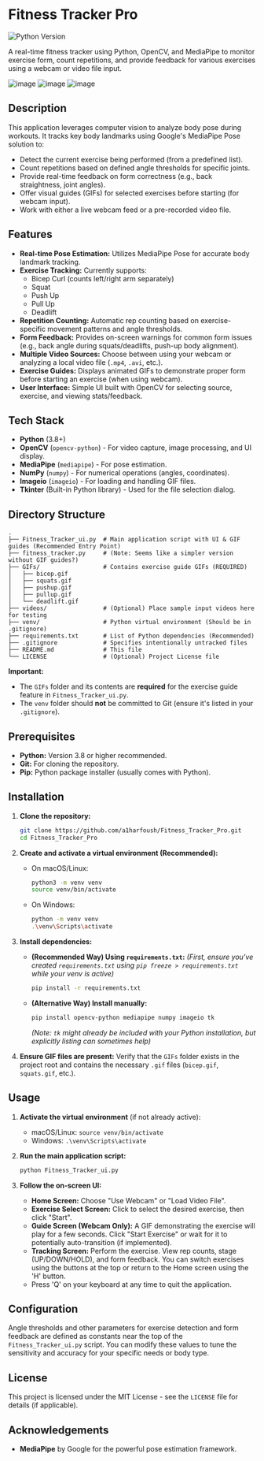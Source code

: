 # Fitness Tracker Pro

![Python Version](https://img.shields.io/badge/python-3.8+-blue.svg) <!-- Optional: Adjust version if needed -->
<!-- ![License](https://img.shields.io/badge/License-MIT-yellow.svg) --> <!-- Optional: Uncomment if you add an MIT license file -->

A real-time fitness tracker using Python, OpenCV, and MediaPipe to monitor exercise form, count repetitions, and provide feedback for various exercises using a webcam or video file input.

<!-- Optional: Add a screenshot or GIF of the application in action! -->
<!-- [Screenshot/GIF placeholder - Replace this line with an actual image tag once you have one] -->
![image](https://github.com/user-attachments/assets/38326d1f-0d0a-4923-b33c-c4bb796e1368)
![image](https://github.com/user-attachments/assets/2bf7ceef-f1df-4e3d-8203-8fee0844d881)
![image](https://github.com/user-attachments/assets/5736361e-0bd0-4ea9-92e6-6b41e32bb429)


## Description

This application leverages computer vision to analyze body pose during workouts. It tracks key body landmarks using Google's MediaPipe Pose solution to:

*   Detect the current exercise being performed (from a predefined list).
*   Count repetitions based on defined angle thresholds for specific joints.
*   Provide real-time feedback on form correctness (e.g., back straightness, joint angles).
*   Offer visual guides (GIFs) for selected exercises before starting (for webcam input).
*   Work with either a live webcam feed or a pre-recorded video file.

## Features

*   **Real-time Pose Estimation:** Utilizes MediaPipe Pose for accurate body landmark tracking.
*   **Exercise Tracking:** Currently supports:
    *   Bicep Curl (counts left/right arm separately)
    *   Squat
    *   Push Up
    *   Pull Up
    *   Deadlift
*   **Repetition Counting:** Automatic rep counting based on exercise-specific movement patterns and angle thresholds.
*   **Form Feedback:** Provides on-screen warnings for common form issues (e.g., back angle during squats/deadlifts, push-up body alignment).
*   **Multiple Video Sources:** Choose between using your webcam or analyzing a local video file (`.mp4`, `.avi`, etc.).
*   **Exercise Guides:** Displays animated GIFs to demonstrate proper form before starting an exercise (when using webcam).
*   **User Interface:** Simple UI built with OpenCV for selecting source, exercise, and viewing stats/feedback.

## Tech Stack

*   **Python** (3.8+)
*   **OpenCV** (`opencv-python`) - For video capture, image processing, and UI display.
*   **MediaPipe** (`mediapipe`) - For pose estimation.
*   **NumPy** (`numpy`) - For numerical operations (angles, coordinates).
*   **Imageio** (`imageio`) - For loading and handling GIF files.
*   **Tkinter** (Built-in Python library) - Used for the file selection dialog.

## Directory Structure

```
.
├── Fitness_Tracker_ui.py  # Main application script with UI & GIF guides (Recommended Entry Point)
├── fitness_tracker.py     # (Note: Seems like a simpler version without GIF guides?)
├── GIFs/                  # Contains exercise guide GIFs (REQUIRED)
│   ├── bicep.gif
│   ├── squats.gif
│   ├── pushup.gif
│   ├── pullup.gif
│   └── deadlift.gif
├── videos/                # (Optional) Place sample input videos here for testing
├── venv/                  # Python virtual environment (Should be in .gitignore)
├── requirements.txt       # List of Python dependencies (Recommended)
├── .gitignore             # Specifies intentionally untracked files
├── README.md              # This file
└── LICENSE                # (Optional) Project License file
```

**Important:**
*   The `GIFs` folder and its contents are **required** for the exercise guide feature in `Fitness_Tracker_ui.py`.
*   The `venv` folder should **not** be committed to Git (ensure it's listed in your `.gitignore`).

## Prerequisites

*   **Python:** Version 3.8 or higher recommended.
*   **Git:** For cloning the repository.
*   **Pip:** Python package installer (usually comes with Python).

## Installation

1.  **Clone the repository:**
    ```bash
    git clone https://github.com/a1harfoush/Fitness_Tracker_Pro.git
    cd Fitness_Tracker_Pro
    ```

2.  **Create and activate a virtual environment (Recommended):**
    *   On macOS/Linux:
        ```bash
        python3 -m venv venv
        source venv/bin/activate
        ```
    *   On Windows:
        ```bash
        python -m venv venv
        .\venv\Scripts\activate
        ```

3.  **Install dependencies:**
    *   **(Recommended Way) Using `requirements.txt`:**
        *(First, ensure you've created `requirements.txt` using `pip freeze > requirements.txt` while your venv is active)*
        ```bash
        pip install -r requirements.txt
        ```
    *   **(Alternative Way) Install manually:**
        ```bash
        pip install opencv-python mediapipe numpy imageio tk
        ```
        *(Note: `tk` might already be included with your Python installation, but explicitly listing can sometimes help)*

4.  **Ensure GIF files are present:** Verify that the `GIFs` folder exists in the project root and contains the necessary `.gif` files (`bicep.gif`, `squats.gif`, etc.).

## Usage

1.  **Activate the virtual environment** (if not already active):
    *   macOS/Linux: `source venv/bin/activate`
    *   Windows: `.\venv\Scripts\activate`

2.  **Run the main application script:**
    ```bash
    python Fitness_Tracker_ui.py
    ```

3.  **Follow the on-screen UI:**
    *   **Home Screen:** Choose "Use Webcam" or "Load Video File".
    *   **Exercise Select Screen:** Click to select the desired exercise, then click "Start".
    *   **Guide Screen (Webcam Only):** A GIF demonstrating the exercise will play for a few seconds. Click "Start Exercise" or wait for it to potentially auto-transition (if implemented).
    *   **Tracking Screen:** Perform the exercise. View rep counts, stage (UP/DOWN/HOLD), and form feedback. You can switch exercises using the buttons at the top or return to the Home screen using the 'H' button.
    *   Press 'Q' on your keyboard at any time to quit the application.

## Configuration

Angle thresholds and other parameters for exercise detection and form feedback are defined as constants near the top of the `Fitness_Tracker_ui.py` script. You can modify these values to tune the sensitivity and accuracy for your specific needs or body type.

## License

<!-- State your license here. Example: -->
This project is licensed under the MIT License - see the `LICENSE` file for details (if applicable).

<!-- Or if no license file yet: -->
<!-- License details TBD. -->

## Acknowledgements

*   **MediaPipe** by Google for the powerful pose estimation framework.
